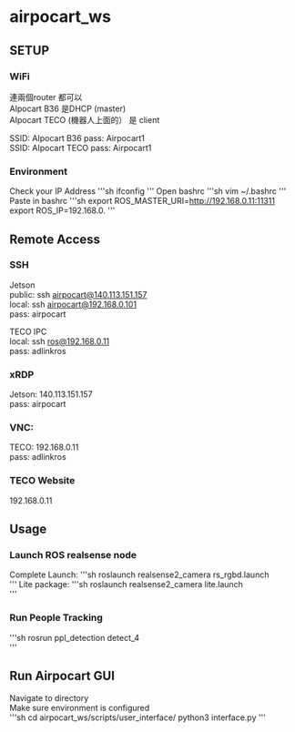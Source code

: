 # airpocart_ws

## SETUP 
### WiFi <br>
連兩個router 都可以<br>
AIpocart B36 是DHCP (master)<br>
AIpocart TECO (機器人上面的） 是 client<br>

SSID: AIpocart B36   pass: Airpocart1<br>
SSID: AIpocart TECO pass: Airpocart1<br>

### Environment
Check your IP Address
'''sh
ifconfig
'''
Open bashrc
'''sh
vim ~/.bashrc
'''
Paste in bashrc
'''sh
export ROS_MASTER_URI=http://192.168.0.11:11311
export ROS_IP=192.168.0.<ur IP Address>
'''

## Remote Access<br>

### SSH
Jetson<br>
public: ssh airpocart@140.113.151.157<br>
local: ssh airpocart@192.168.0.101<br>
pass: airpocart<br>

TECO IPC<br>
local: ssh ros@192.168.0.11<br>
pass: adlinkros<br>


### xRDP<br>
Jetson: 140.113.151.157<br>
pass: airpocart<br>

### VNC:<br>
TECO: 192.168.0.11<br>
pass: adlinkros<br>

### TECO Website<br>
192.168.0.11<br>


## Usage

### Launch ROS realsense node<br>
Complete Launch: 
'''sh
roslaunch realsense2_camera rs_rgbd.launch<br>
'''
Lite package:
'''sh
roslaunch realsense2_camera lite.launch<br>
'''
### Run People Tracking<br>
'''sh
rosrun ppl_detection detect_4<br>
'''

## Run Airpocart GUI
Navigate to directory<br>
Make sure environment is configured<br>
'''sh
 cd airpocart_ws/scripts/user_interface/
 python3 interface.py
'''

 
